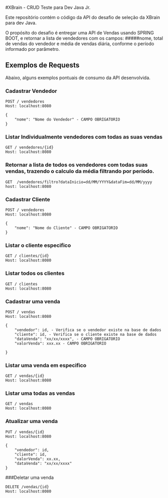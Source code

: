 #XBrain - CRUD Teste para Dev Java Jr.

Este repositório contém o código da API do desafio de seleção da XBrain para dev Java.

O propósito do desafio é entregar uma API de Vendas usando SPRING BOOT, e retornar a lista de vendedores com os campos:
#####nome, total de vendas do vendedor e média de vendas diária, conforme o período informado por parâmetro. 

## Exemplos de Requests

Abaixo, alguns exemplos pontuais de consumo da API desenvolvida.

### Cadastrar Vendedor

```
POST / vendedores
Host: localhost:8080

{
    "nome": "Nome do Vendedor" - CAMPO OBRIGATORIO
}

```

### Listar Individualmente vendedores com todas as suas vendas

```
GET / vendedores/{id}
Host: localhost:8080
```

### Retornar a lista de todos os vendedores com todas suas vendas, trazendo o calculo da média filtrando por período.

```
GET  /vendedores/filtro?dataInicio=dd/MM/YYYY&dataFim=dd/MM/yyyy
host: localhost:8080
```

### Cadastrar Cliente

```
POST / vendedores
Host: localhost:8080

{
    "nome": "Nome do Cliente" - CAMPO OBRIGATORIO
}

```

### Listar o cliente especifico

```
GET / clientes/{id}
Host: localhost:8080
```
### Listar todos os clientes

```
GET / clientes
Host: localhost:8080
```

###  Cadastrar uma venda

```
POST / vendas
Host: localhost:8080

{
    "vendedor": id, - Verifica se o vendedor existe na base de dados
    "cliente": id, - Verifica se o cliente existe na base de dados
    "dataVenda": "xx/xx/xxxx", - CAMPO OBRIGATORIO
    "valorVenda": xxx.xx - CAMPO OBRIGATORIO

}
```
### Listar uma venda em especifico

```
GET / vendas/{id}
Host: localhost:8080
```

### Listar uma todas as vendas

```
GET / vendas
Host: localhost:8080
```
### Atualizar uma venda

```
PUT / vendas/{id}
Host: localhost:8080

{
    "vendedor": id,
    "cliente": id,
    "valorVenda": xx.xx,
    "dataVenda": "xx/xx/xxxx"
}
```
###Deletar uma venda

```
DELETE /vendas/{id}
Host: localhost:8080
```

